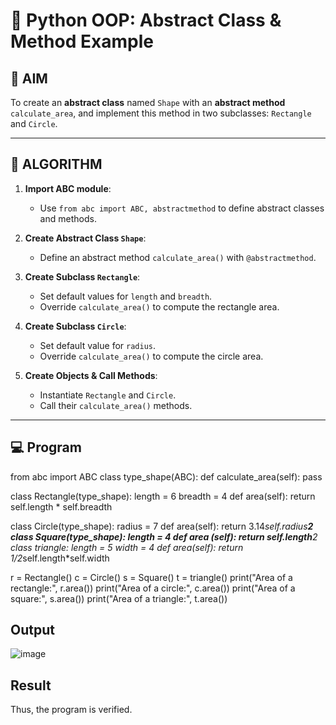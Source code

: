 # 🐍 Python OOP: Abstract Class & Method Example

## 🎯 AIM

To create an **abstract class** named `Shape` with an **abstract method** `calculate_area`, and implement this method in two subclasses: `Rectangle` and `Circle`.

---

## 🧠 ALGORITHM

1. **Import ABC module**:
   - Use `from abc import ABC, abstractmethod` to define abstract classes and methods.

2. **Create Abstract Class `Shape`**:
   - Define an abstract method `calculate_area()` with `@abstractmethod`.

3. **Create Subclass `Rectangle`**:
   - Set default values for `length` and `breadth`.
   - Override `calculate_area()` to compute the rectangle area.

4. **Create Subclass `Circle`**:
   - Set default value for `radius`.
   - Override `calculate_area()` to compute the circle area.

5. **Create Objects & Call Methods**:
   - Instantiate `Rectangle` and `Circle`.
   - Call their `calculate_area()` methods.

---

## 💻 Program
from abc import ABC
class type_shape(ABC):
    def calculate_area(self):
      pass

class Rectangle(type_shape):
  length = 6
  breadth = 4
  def area(self):
    return self.length * self.breadth

class Circle(type_shape):
  radius = 7
  def  area(self):
      return 3.14*self.radius**2
class Square(type_shape):
  length = 4
  def area (self):
      return self.length**2
class triangle:
  length = 5
  width = 4
  def area(self):
      return 1/2*self.length*self.width

r = Rectangle() 
c = Circle() 
s = Square() 
t = triangle() 
print("Area of a rectangle:", r.area()) 
print("Area of a circle:", c.area()) 
print("Area of a square:", s.area()) 
print("Area of a triangle:", t.area()) 

## Output
![image](https://github.com/user-attachments/assets/32096426-a8a8-4c6b-8606-544ade4c4177)


## Result
Thus, the program is verified.
